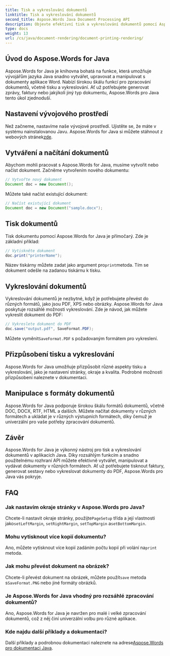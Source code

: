 ```yaml
---
title: Tisk a vykreslování dokumentů
linktitle: Tisk a vykreslování dokumentů
second_title: Aspose.Words Java Document Processing API
description: Objevte efektivní tisk a vykreslování dokumentů pomocí Aspose.Words for Java. Naučte se krok za krokem s příklady zdrojového kódu.
type: docs
weight: 13
url: /cs/java/document-rendering/document-printing-rendering/
---
```


## Úvod do Aspose.Words for Java

Aspose.Words for Java je knihovna bohatá na funkce, která umožňuje vývojářům jazyka Java snadno vytvářet, upravovat a manipulovat s dokumenty aplikace Word. Nabízí širokou škálu funkcí pro zpracování dokumentů, včetně tisku a vykreslování. Ať už potřebujete generovat zprávy, faktury nebo jakýkoli jiný typ dokumentu, Aspose.Words pro Java tento úkol zjednoduší.

## Nastavení vývojového prostředí

 Než začneme, nastavíme naše vývojové prostředí. Ujistěte se, že máte v systému nainstalovanou Javu. Aspose.Words for Java si můžete stáhnout z webových stránek[zde](https://releases.aspose.com/words/java/).

## Vytváření a načítání dokumentů

Abychom mohli pracovat s Aspose.Words for Java, musíme vytvořit nebo načíst dokument. Začněme vytvořením nového dokumentu:

```java
// Vytvořte nový dokument
Document doc = new Document();
```

Můžete také načíst existující dokument:

```java
// Načíst existující dokument
Document doc = new Document("sample.docx");
```

## Tisk dokumentů

Tisk dokumentu pomocí Aspose.Words for Java je přímočarý. Zde je základní příklad:

```java
// Vytiskněte dokument
doc.print("printerName");
```

 Název tiskárny můžete zadat jako argument pro`print`metoda. Tím se dokument odešle na zadanou tiskárnu k tisku.

## Vykreslování dokumentů

Vykreslování dokumentů je nezbytné, když je potřebujete převést do různých formátů, jako jsou PDF, XPS nebo obrázky. Aspose.Words for Java poskytuje rozsáhlé možnosti vykreslování. Zde je návod, jak můžete vykreslit dokument do PDF:

```java
// Vykreslete dokument do PDF
doc.save("output.pdf", SaveFormat.PDF);
```

 Můžete vyměnit`SaveFormat.PDF` s požadovaným formátem pro vykreslení.

## Přizpůsobení tisku a vykreslování

Aspose.Words for Java umožňuje přizpůsobit různé aspekty tisku a vykreslování, jako je nastavení stránky, okraje a kvalita. Podrobné možnosti přizpůsobení naleznete v dokumentaci.

## Manipulace s formáty dokumentů

Aspose.Words for Java podporuje širokou škálu formátů dokumentů, včetně DOC, DOCX, RTF, HTML a dalších. Můžete načítat dokumenty v různých formátech a ukládat je v různých výstupních formátech, díky čemuž je univerzální pro vaše potřeby zpracování dokumentů.

## Závěr

Aspose.Words for Java je výkonný nástroj pro tisk a vykreslování dokumentů v aplikacích Java. Díky rozsáhlým funkcím a snadno použitelnému rozhraní API můžete efektivně vytvářet, manipulovat a vydávat dokumenty v různých formátech. Ať už potřebujete tisknout faktury, generovat sestavy nebo vykreslovat dokumenty do PDF, Aspose.Words pro Java vás pokryje.

## FAQ

### Jak nastavím okraje stránky v Aspose.Words pro Java?

 Chcete-li nastavit okraje stránky, použijte`PageSetup` třída a její vlastnosti jako`setLeftMargin`, `setRightMargin`, `setTopMargin` a`setBottomMargin`.

### Mohu vytisknout více kopií dokumentu?

 Ano, můžete vytisknout více kopií zadáním počtu kopií při volání na`print` metoda.

### Jak mohu převést dokument na obrázek?

 Chcete-li převést dokument na obrázek, můžete použít`save` metoda s`SaveFormat.PNG` nebo jiné formáty obrázků.

### Je Aspose.Words for Java vhodný pro rozsáhlé zpracování dokumentů?

Ano, Aspose.Words for Java je navržen pro malé i velké zpracování dokumentů, což z něj činí univerzální volbu pro různé aplikace.

### Kde najdu další příklady a dokumentaci?

 Další příklady a podrobnou dokumentaci naleznete na adrese[Aspose.Words pro dokumentaci Java](https://reference.aspose.com/words/java/).